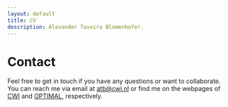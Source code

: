 ```yaml
---
layout: default
title: CV
description: Alexander Taveira Blomenhofer. 
---
```


# Contact

Feel free to get in touch if you have any questions or want to collaborate. You can reach me via email at [atb@cwi.nl](mailto:atb@cwi.nl) or find me on the webpages of [CWI](https://www.cwi.nl/en/people/filipe-alexander-taveira-blomenhofer/) and [OPTIMAL](https://optimal.uva.nl/consortium-researchers/post-doctoral-researchers/post-doctoral-researchers.html#Dr-Alexander-Taveira-Blomenhofer--CWI), respectively.
